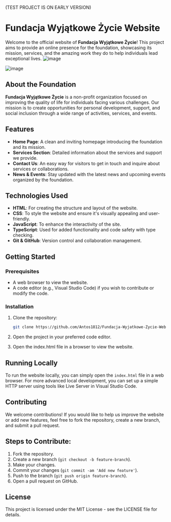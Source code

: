 (TEST PROJECT IS ON EARLY VERSION)
# Fundacja Wyjątkowe Życie Website

Welcome to the official website of **Fundacja Wyjątkowe Życie**! This project aims to provide an online presence for the foundation, showcasing its mission, services, and the amazing work they do to help individuals lead exceptional lives.
![image](https://github.com/user-attachments/assets/310dcb1f-a8c0-4a38-b0aa-b820f00de444)

![image](https://github.com/user-attachments/assets/aeb9bfcc-5ba7-4122-9fac-c88859d3f2d5)



## About the Foundation

**Fundacja Wyjątkowe Życie** is a non-profit organization focused on improving the quality of life for individuals facing various challenges. Our mission is to create opportunities for personal development, support, and social inclusion through a wide range of activities, services, and events.

## Features

- **Home Page**: A clean and inviting homepage introducing the foundation and its mission.
- **Services Section**: Detailed information about the services and support we provide.
- **Contact Us**: An easy way for visitors to get in touch and inquire about services or collaborations.
- **News & Events**: Stay updated with the latest news and upcoming events organized by the foundation.

## Technologies Used

- **HTML**: For creating the structure and layout of the website.
- **CSS**: To style the website and ensure it's visually appealing and user-friendly.
- **JavaScript**: To enhance the interactivity of the site.
- **TypeScript**: Used for added functionality and code safety with type checking.
- **Git & GitHub**: Version control and collaboration management.
  
## Getting Started

### Prerequisites

- A web browser to view the website.
- A code editor (e.g., Visual Studio Code) if you wish to contribute or modify the code.

### Installation

1. Clone the repository:

   ```bash
   git clone https://github.com/Antos1812/Fundacja-Wyjatkowe-Zycie-Website

2. Open the project in your preferred code editor.
3. Open the index.html file in a browser to view the website.
## Running Locally
To run the website locally, you can simply open the `index.html` file in a web browser. For more advanced local development, you can set up a simple HTTP server using tools like Live Server in Visual Studio Code.

## Contributing
We welcome contributions! If you would like to help us improve the website or add new features, feel free to fork the repository, create a new branch, and submit a pull request.

## Steps to Contribute:
1. Fork the repository.
2. Create a new branch (`git checkout -b feature-branch`).
3. Make your changes.
4. Commit your changes (`git commit -am 'Add new feature'`).
5. Push to the branch (`git push origin feature-branch`).
6. Open a pull request on GitHub.
## License
This project is licensed under the MIT License - see the LICENSE file for details.

